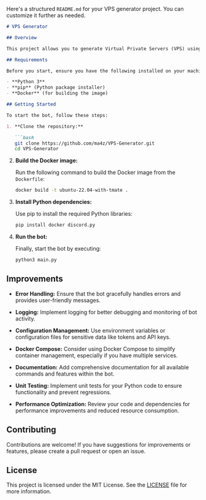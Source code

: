 Here's a structured `README.md` for your VPS generator project. You can customize it further as needed.

```markdown
# VPS Generator

## Overview

This project allows you to generate Virtual Private Servers (VPS) using Docker. The bot integrates with Discord, enabling users to interact with it seamlessly. 

## Requirements

Before you start, ensure you have the following installed on your machine:

- **Python 3**
- **pip** (Python package installer)
- **Docker** (for building the image)

## Getting Started

To start the bot, follow these steps:

1. **Clone the repository:**

   ```bash
   git clone https://github.com/ma4z/VPS-Generator.git
   cd VPS-Generator
   ```

2. **Build the Docker image:**

   Run the following command to build the Docker image from the `Dockerfile`:

   ```bash
   docker build -t ubuntu-22.04-with-tmate .
   ```

3. **Install Python dependencies:**

   Use pip to install the required Python libraries:

   ```bash
   pip install docker discord.py
   ```

4. **Run the bot:**

   Finally, start the bot by executing:

   ```bash
   python3 main.py
   ```

## Improvements

- **Error Handling:** Ensure that the bot gracefully handles errors and provides user-friendly messages.
  
- **Logging:** Implement logging for better debugging and monitoring of bot activity.
  
- **Configuration Management:** Use environment variables or configuration files for sensitive data like tokens and API keys.
  
- **Docker Compose:** Consider using Docker Compose to simplify container management, especially if you have multiple services.

- **Documentation:** Add comprehensive documentation for all available commands and features within the bot.

- **Unit Testing:** Implement unit tests for your Python code to ensure functionality and prevent regressions.

- **Performance Optimization:** Review your code and dependencies for performance improvements and reduced resource consumption.

## Contributing

Contributions are welcome! If you have suggestions for improvements or features, please create a pull request or open an issue.

## License

This project is licensed under the MIT License. See the [LICENSE](LICENSE) file for more information.

```
